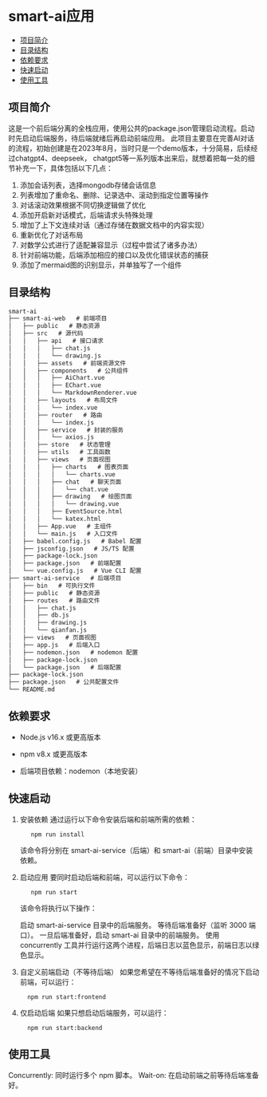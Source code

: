 # smart-ai应用

  - [项目简介](#项目简介)
  - [目录结构](#目录结构)
  - [依赖要求](#依赖要求)
  - [快速启动](#快速启动)
  - [使用工具](#使用工具)

## 项目简介

这是一个前后端分离的全栈应用，使用公共的package.json管理启动流程。启动时先启动后端服务，待后端就绪后再启动前端应用。
此项目主要意在完善AI对话的流程，初始创建是在2023年8月，当时只是一个demo版本，十分简易，后续经过chatgpt4、deepseek，
chatgpt5等一系列版本出来后，就想着把每一处的细节补充一下，具体包括以下几点：

1. 添加会话列表，选择mongodb存储会话信息
2. 列表增加了重命名、删除、记录选中、滚动到指定位置等操作
3. 对话滚动效果根据不同切换逻辑做了优化
4. 添加开启新对话模式，后端请求头特殊处理
5. 增加了上下文连续对话（通过存储在数据文档中的内容实现）
6. 重新优化了对话布局
7. 对数学公式进行了适配兼容显示（过程中尝试了诸多办法）
8. 针对前端功能，后端添加相应的接口以及优化错误状态的捕获
9. 添加了mermaid图的识别显示，并单独写了一个组件

## 目录结构

```markdown
smart-ai
├── smart-ai-web   # 前端项目
│   ├── public   # 静态资源
│   ├── src   # 源代码
│   │   ├── api   # 接口请求
│   │   │   ├── chat.js
│   │   │   └── drawing.js
│   │   ├── assets   # 前端资源文件
│   │   ├── components   # 公共组件
│   │   │   ├── AiChart.vue
│   │   │   ├── EChart.vue
│   │   │   └── MarkdownRenderer.vue
│   │   ├── layouts   # 布局文件
│   │   │   └── index.vue
│   │   ├── router   # 路由
│   │   │   └── index.js
│   │   ├── service   # 封装的服务
│   │   │   └── axios.js
│   │   ├── store   # 状态管理
│   │   ├── utils   # 工具函数
│   │   ├── views   # 页面视图
│   │   │   ├── charts   # 图表页面
│   │   │   │   └── charts.vue
│   │   │   ├── chat   # 聊天页面
│   │   │   │   └── chat.vue
│   │   │   ├── drawing   # 绘图页面
│   │   │   │   └── drawing.vue
│   │   │   ├── EventSource.html
│   │   │   └── katex.html
│   │   ├── App.vue   # 主组件
│   │   └── main.js   # 入口文件
│   ├── babel.config.js   # Babel 配置
│   ├── jsconfig.json   # JS/TS 配置
│   ├── package-lock.json
│   ├── package.json   # 前端配置
│   └── vue.config.js   # Vue CLI 配置
├── smart-ai-service   # 后端项目
│   ├── bin   # 可执行文件
│   ├── public   # 静态资源
│   ├── routes   # 路由文件
│   │   ├── chat.js
│   │   ├── db.js
│   │   ├── drawing.js
│   │   └── qianfan.js
│   ├── views   # 页面视图
│   ├── app.js   # 后端入口
│   ├── nodemon.json   # nodemon 配置
│   ├── package-lock.json
│   └── package.json   # 后端配置
├── package-lock.json
├── package.json   # 公共配置文件
└── README.md
```

## 依赖要求

- Node.js v16.x 或更高版本

- npm v8.x 或更高版本

- 后端项目依赖：nodemon（本地安装）

## 快速启动

1. 安装依赖
   通过运行以下命令安装后端和前端所需的依赖：

   ```
      npm run install
   ```

   该命令将分别在 smart-ai-service（后端）和 smart-ai（前端）目录中安装依赖。

2. 启动应用
   要同时启动后端和前端，可以运行以下命令：

   ```
      npm run start
   ```
   该命令将执行以下操作：

   启动 smart-ai-service 目录中的后端服务。
   等待后端准备好（监听 3000 端口）。
   一旦后端准备好，启动 smart-ai 目录中的前端服务。
   使用 concurrently 工具并行运行这两个进程，后端日志以蓝色显示，前端日志以绿色显示。

3. 自定义前端启动（不等待后端）
   如果您希望在不等待后端准备好的情况下启动前端，可以运行：

   ```
     npm run start:frontend
   ```

4. 仅启动后端
   如果只想启动后端服务，可以运行：

   ```
     npm run start:backend
   ```

## 使用工具

   Concurrently: 同时运行多个 npm 脚本。
   Wait-on: 在启动前端之前等待后端准备好。

